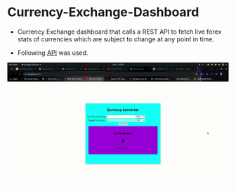 # Currency-Exchange-Dashboard

* Currency Exchange dashboard that calls a REST API to fetch live forex stats of currencies which are subject to change at any point in time.

* Following [API](https://rapidapi.com/alphavantage/api/alpha-vantage/) was used.

![](Demo.gif)
